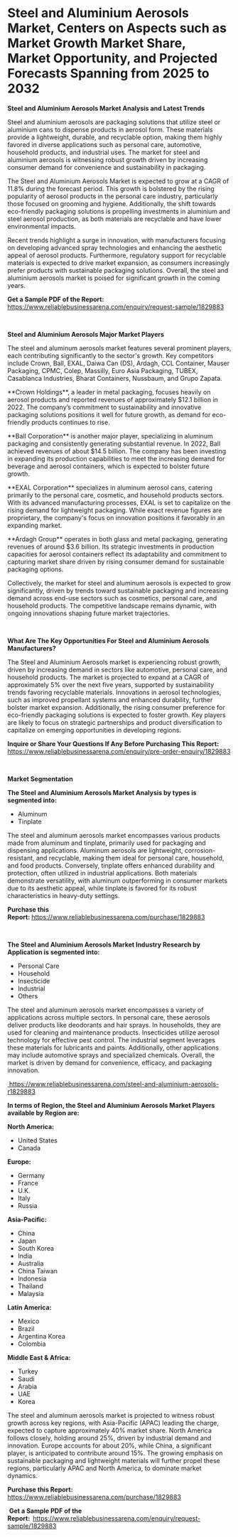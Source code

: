 <p><h1>Steel and Aluminium Aerosols Market, Centers on Aspects such as Market Growth Market Share, Market Opportunity, and Projected Forecasts Spanning from 2025 to 2032</h1></p><p><strong>Steel and Aluminium Aerosols Market Analysis and Latest Trends</strong></p>
<p><p>Steel and aluminium aerosols are packaging solutions that utilize steel or aluminium cans to dispense products in aerosol form. These materials provide a lightweight, durable, and recyclable option, making them highly favored in diverse applications such as personal care, automotive, household products, and industrial uses. The market for steel and aluminium aerosols is witnessing robust growth driven by increasing consumer demand for convenience and sustainability in packaging.</p><p>The Steel and Aluminium Aerosols Market is expected to grow at a CAGR of 11.8% during the forecast period. This growth is bolstered by the rising popularity of aerosol products in the personal care industry, particularly those focused on grooming and hygiene. Additionally, the shift towards eco-friendly packaging solutions is propelling investments in aluminium and steel aerosol production, as both materials are recyclable and have lower environmental impacts.</p><p>Recent trends highlight a surge in innovation, with manufacturers focusing on developing advanced spray technologies and enhancing the aesthetic appeal of aerosol products. Furthermore, regulatory support for recyclable materials is expected to drive market expansion, as consumers increasingly prefer products with sustainable packaging solutions. Overall, the steel and aluminium aerosols market is poised for significant growth in the coming years.</p></p>
<p><strong>Get a Sample PDF of the Report:&nbsp;</strong> <a href="https://www.reliablebusinessarena.com/enquiry/request-sample/1829883?utm_campaign=2532&utm_medium=2&utm_source=Github&utm_content=ia&utm_term=19042025&utm_id=steel-and-aluminium-aerosols">https://www.reliablebusinessarena.com/enquiry/request-sample/1829883</a></p>
<p>&nbsp;</p>
<p><strong>Steel and Aluminium Aerosols Major Market Players</strong></p>
<p><p>The steel and aluminum aerosols market features several prominent players, each contributing significantly to the sector's growth. Key competitors include Crown, Ball, EXAL, Daiwa Can (DS), Ardagh, CCL Container, Mauser Packaging, CPMC, Colep, Massilly, Euro Asia Packaging, TUBEX, Casablanca Industries, Bharat Containers, Nussbaum, and Grupo Zapata.</p><p>**Crown Holdings**, a leader in metal packaging, focuses heavily on aerosol products and reported revenues of approximately $12.1 billion in 2022. The company’s commitment to sustainability and innovative packaging solutions positions it well for future growth, as demand for eco-friendly products continues to rise.</p><p>**Ball Corporation** is another major player, specializing in aluminum packaging and consistently generating substantial revenue. In 2022, Ball achieved revenues of about $14.5 billion. The company has been investing in expanding its production capabilities to meet the increasing demand for beverage and aerosol containers, which is expected to bolster future growth.</p><p>**EXAL Corporation** specializes in aluminum aerosol cans, catering primarily to the personal care, cosmetic, and household products sectors. With its advanced manufacturing processes, EXAL is set to capitalize on the rising demand for lightweight packaging. While exact revenue figures are proprietary, the company's focus on innovation positions it favorably in an expanding market.</p><p>**Ardagh Group** operates in both glass and metal packaging, generating revenues of around $3.6 billion. Its strategic investments in production capacities for aerosol containers reflect its adaptability and commitment to capturing market share driven by rising consumer demand for sustainable packaging options.</p><p>Collectively, the market for steel and aluminum aerosols is expected to grow significantly, driven by trends toward sustainable packaging and increasing demand across end-use sectors such as cosmetics, personal care, and household products. The competitive landscape remains dynamic, with ongoing innovations shaping future market trajectories.</p></p>
<p>&nbsp;</p>
<p><strong>What Are The Key Opportunities For Steel and Aluminium Aerosols Manufacturers?</strong></p>
<p><p>The Steel and Aluminium Aerosols market is experiencing robust growth, driven by increasing demand in sectors like automotive, personal care, and household products. The market is projected to expand at a CAGR of approximately 5% over the next five years, supported by sustainability trends favoring recyclable materials. Innovations in aerosol technologies, such as improved propellant systems and enhanced durability, further bolster market expansion. Additionally, the rising consumer preference for eco-friendly packaging solutions is expected to foster growth. Key players are likely to focus on strategic partnerships and product diversification to capitalize on emerging opportunities in developing regions.</p></p>
<p><strong>Inquire or Share Your Questions If Any Before Purchasing This Report:</strong> <a href="https://www.reliablebusinessarena.com/enquiry/pre-order-enquiry/1829883?utm_campaign=2532&utm_medium=2&utm_source=Github&utm_content=ia&utm_term=19042025&utm_id=steel-and-aluminium-aerosols">https://www.reliablebusinessarena.com/enquiry/pre-order-enquiry/1829883</a></p>
<p>&nbsp;</p>
<p><strong>Market Segmentation</strong></p>
<p><strong>The Steel and Aluminium Aerosols Market Analysis by types is segmented into:</strong></p>
<p><ul><li>Aluminum</li><li>Tinplate</li></ul></p>
<p><p>The steel and aluminum aerosols market encompasses various products made from aluminum and tinplate, primarily used for packaging and dispensing applications. Aluminum aerosols are lightweight, corrosion-resistant, and recyclable, making them ideal for personal care, household, and food products. Conversely, tinplate offers enhanced durability and protection, often utilized in industrial applications. Both materials demonstrate versatility, with aluminum outperforming in consumer markets due to its aesthetic appeal, while tinplate is favored for its robust characteristics in heavy-duty settings.</p></p>
<p><strong>Purchase this Report:&nbsp;</strong><a href="https://www.reliablebusinessarena.com/purchase/1829883?utm_campaign=2532&utm_medium=2&utm_source=Github&utm_content=ia&utm_term=19042025&utm_id=steel-and-aluminium-aerosols">https://www.reliablebusinessarena.com/purchase/1829883</a></p>
<p>&nbsp;</p>
<p><strong>The Steel and Aluminium Aerosols Market Industry Research by Application is segmented into:</strong></p>
<p><ul><li>Personal Care</li><li>Household</li><li>Insecticide</li><li>Industrial</li><li>Others</li></ul></p>
<p><p>The steel and aluminum aerosols market encompasses a variety of applications across multiple sectors. In personal care, these aerosols deliver products like deodorants and hair sprays. In households, they are used for cleaning and maintenance products. Insecticides utilize aerosol technology for effective pest control. The industrial segment leverages these materials for lubricants and paints. Additionally, other applications may include automotive sprays and specialized chemicals. Overall, the market is driven by demand for convenience, efficacy, and packaging innovation.</p></p>
<p><a href="https://www.reliablebusinessarena.com/steel-and-aluminium-aerosols-r1829883?utm_campaign=2532&utm_medium=2&utm_source=Github&utm_content=ia&utm_term=19042025&utm_id=steel-and-aluminium-aerosols">&nbsp;https://www.reliablebusinessarena.com/steel-and-aluminium-aerosols-r1829883</a></p>
<p><strong>In terms of Region, the Steel and Aluminium Aerosols Market Players available by Region are:</strong></p>
<p>
    <p> <strong> North America: </strong>
        <ul>
            <li>United States</li>
            <li>Canada</li>
        </ul>
        </p> 
    <p> <strong> Europe: </strong>
        <ul>
            <li>Germany</li>
            <li>France</li>
            <li>U.K.</li>
            <li>Italy</li>
            <li>Russia</li>
        </ul>
        </p> 
    <p> <strong> Asia-Pacific: </strong>
        <ul>
            <li>China</li>
            <li>Japan</li>
            <li>South Korea</li>
            <li>India</li>
            <li>Australia</li>
            <li>China Taiwan</li>
            <li>Indonesia</li>
            <li>Thailand</li>
            <li>Malaysia</li>
        </ul>
        </p> 
    <p> <strong> Latin America: </strong>
        <ul>
            <li>Mexico</li>
            <li>Brazil</li>
            <li>Argentina Korea</li>
            <li>Colombia</li>
        </ul>
        </p> 
    <p> <strong> Middle East & Africa: </strong>
        <ul>
            <li>Turkey</li>
            <li>Saudi</li>
            <li>Arabia</li>
            <li>UAE</li>
            <li>Korea</li>
        </ul>
    </p>
    </p>
<p><p>The steel and aluminum aerosols market is projected to witness robust growth across key regions, with Asia-Pacific (APAC) leading the charge, expected to capture approximately 40% market share. North America follows closely, holding around 25%, driven by industrial demand and innovation. Europe accounts for about 20%, while China, a significant player, is anticipated to contribute around 15%. The growing emphasis on sustainable packaging and lightweight materials will further propel these regions, particularly APAC and North America, to dominate market dynamics.</p></p>
<p><strong>Purchase this Report: </strong><a href="https://www.reliablebusinessarena.com/purchase/1829883?utm_campaign=2532&utm_medium=2&utm_source=Github&utm_content=ia&utm_term=19042025&utm_id=steel-and-aluminium-aerosols">https://www.reliablebusinessarena.com/purchase/1829883</a></p>
<p>&nbsp;<strong>Get a Sample PDF of the Report:&nbsp;&nbsp;</strong><a href="https://www.reliablebusinessarena.com/enquiry/request-sample/1829883?utm_campaign=2532&utm_medium=2&utm_source=Github&utm_content=ia&utm_term=19042025&utm_id=steel-and-aluminium-aerosols">https://www.reliablebusinessarena.com/enquiry/request-sample/1829883</a></p>
<p><strong></strong></p>
<p><p></p><p></p><p></p></p>